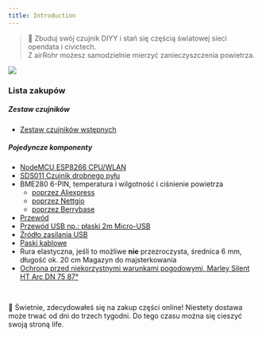 ```yaml
---
title: Introduction
---
```

> 🚧 Zbuduj swój czujnik DIYY i stań się częścią światowej sieci opendata i civictech. <br> Z airRohr możesz samodzielnie mierzyć zanieczyszczenia powietrza.


<img src="../docs/airrohr/particulate-matter-air-quality-sensor-kit.jpeg" loading="lazy"/>

### Lista zakupów
##### Zestaw czujników
* [Zestaw czujników wstępnych](https://nettigo.eu/products/luftdaten-org-pl-kit-sds011-bme280)

##### Pojedyncze komponenty
* [NodeMCU ESP8266 CPU/WLAN](https://www.aliexpress.com/wholesale?groupsort=1&SortType=price_asc&SearchText=nodemcu+v3+esp8266+ch340)
* [SDS011 Czujnik drobnego pyłu](http://www.aliexpress.com/wholesale?groupsort=1&SortType=price_asc&SearchText=sds011) 
* BME280 6-PIN, temperatura i wilgotność i ciśnienie powietrza
  - [poprzez Aliexpress](https://www.aliexpress.com/wholesale?catId=0&initiative_id=SB_20200308040440&SearchText=bme280+-5V+%2B3.3V)
  - [poprzez Nettgio](https://nettigo.eu/products/module-pressure-humidity-and-temperature-sensor-bosch-bme280)
  - [poprzez Berrybase](https://www.berrybase.de/bauelemente/sensoren-module/feuchtigkeit/bme680-breakout-board-4in1-sensor-f-252-r-temperatur-luftfeuchtigkeit-luftdruck-und-luftg-252-t)
* [Przewód](http://www.aliexpress.com/wholesale?groupsort=1&SortType=price_asc&SearchText=Dupont+cable+20cm+female-female)
* [Przewód USB np.: płaski 2m Micro-USB](https://www.aliexpress.com/wholesale?catId=0&initiative_id=SB_20200308040708&SearchText=micro+usb+flat+cable+2m)
* [Źródło zasilania USB](https://www.aliexpress.com/wholesale?catId=0&initiative_id=SB_20200308040834&SearchText=single+micro+usb+eu+power+supply)
* [Paski kablowe](https://www.aliexpress.com/wholesale?catId=0&initiative_id=SB_20200308040852&SearchText=cable+straps)
* Rura elastyczna, jeśli to możliwe **nie** przezroczysta, średnica 6 mm, długość ok. 20 cm Magazyn do majsterkowania
* [Ochrona przed niekorzystnymi warunkami pogodowymi, Marley Silent HT Arc DN 75 87°](https://www.bauhaus.info/rohrsysteme/marley-ht-bogen-/p/13625028)


<br>

🙌 Świetnie, zdecydowałeś się na zakup części online! 
  Niestety dostawa może trwać od dni do trzech tygodni. 
  Do tego czasu można się cieszyć swoją stroną life️.
